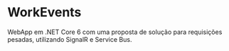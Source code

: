 # WorkEvents
WebApp em .NET Core 6 com uma proposta de solução para requisições pesadas, utilizando SignalR e Service Bus.

